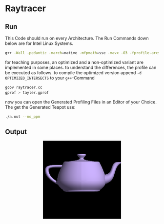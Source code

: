 # Raytracer

## Run

This Code should run on every Architecture. The Run Commands down below are for Intel Linux Systems.

```bash
g++ -Wall -pedantic -march=native -mfpmath=sse -mavx -O3 -fprofile-arcs -ftest-coverage -pg raytracer.cc statistics.cc
```

for teaching purposes, an optimized and a non-optimized variant are implemented in some places. to understand the differences, the profile can be executed as follows. to compile the optimized version append `-d OPTIMIZED_INTERSECTS` to your `g++`-Command

```bash
gcov raytracer.cc
gprof > tayler.gprof
```

now you can open the Generated Profiling Files in an Editor of your Choice. The get the Generated Teapot use:

```bash
./a.out --no_ppm
```

## Output

<center>
  <img src="src/examples/output.png"/>
</center>
